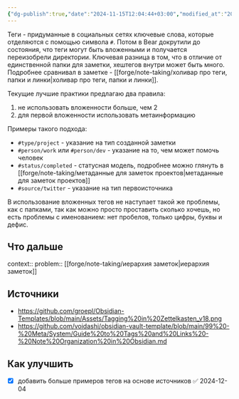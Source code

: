 ```yaml
---
{"dg-publish":true,"date":"2024-11-15T12:04:44+03:00","modified_at":"2024-12-04T17:01:45+03:00","tags":["status/completed","topic/notes","review/pending"],"permalink":"/forge/note-taking/использование тегов/","dgPassFrontmatter":true}
---
```



Теги - придуманные в социальных сетях ключевые слова, которые отделяются с помощью символа `#`. Потом в Bear докрутили до состояния, что теги могут быть вложенными и получается переизобрели директории. Ключевая разница в том, что в отличие от единственной папки для заметки, хештегов внутри может быть много. Подробнее сравнивал в заметке - [[forge/note-taking/холивар про теги, папки и линки|холивар про теги, папки и линки]].

Текущие лучшие практики предлагаю два правила:
1. не использовать вложенности больше, чем 2
2. для первой вложенности использовать метаинформацию

Примеры такого подхода: 
- `#type/project` - указание на тип созданной заметки
- `#person/work` или `#person/dev` - указание на то, чем может помочь человек
- `#status/completed` - статусная модель, подробнее можно глянуть в [[forge/note-taking/метаданные для заметок проектов|метаданные для заметок проектов]]
- `#source/twitter` - указание на тип первоисточника

В использование вложенных тегов не наступает такой же проблемы, как с папками, так как можно просто проставить сколько хочешь, но есть проблемы с именованием: нет пробелов, только цифры, буквы и дефис.

## Что дальше



context:: 
problem:: [[forge/note-taking/иерархия заметок|иерархия заметок]]

## Источники



- https://github.com/groepl/Obsidian-Templates/blob/main/Assets/Tagging%20in%20Zettelkasten_v18.png
- https://github.com/voidashi/obsidian-vault-template/blob/main/99%20-%20Meta/System/Guide%20to%20Tags%20and%20Links%20-%20Note%20Organization%20in%20Obsidian.md

## Как улучшить

- [x] добавить больше примеров тегов на основе источников ✅ 2024-12-04
